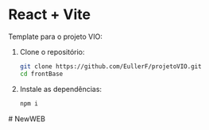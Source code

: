 # React + Vite

Template para o projeto VIO:

1. Clone o repositório:
   ```sh
   git clone https://github.com/EullerF/projetoVIO.git
   cd frontBase
   
2. Instale as dependências:
   ```sh
   npm i
#   N e w W E B  
 